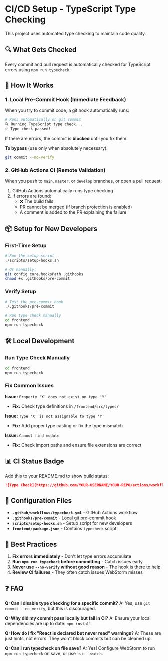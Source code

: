 # CI/CD Setup - TypeScript Type Checking

This project uses automated type checking to maintain code quality.

## 🔍 What Gets Checked

Every commit and pull request is automatically checked for TypeScript errors using `npm run typecheck`.

## 🚀 How It Works

### 1. **Local Pre-Commit Hook** (Immediate Feedback)

When you try to commit code, a git hook automatically runs:

```bash
# Runs automatically on git commit
🔍 Running TypeScript type check...
✅ Type check passed!
```

If there are errors, the commit is **blocked** until you fix them.

**To bypass** (use only when absolutely necessary):
```bash
git commit --no-verify
```

### 2. **GitHub Actions CI** (Remote Validation)

When you push to `main`, `master`, or `develop` branches, or open a pull request:

1. GitHub Actions automatically runs type checking
2. If errors are found:
   - ❌ The build fails
   - PR cannot be merged (if branch protection is enabled)
   - A comment is added to the PR explaining the failure

## 📦 Setup for New Developers

### First-Time Setup

```bash
# Run the setup script
./scripts/setup-hooks.sh

# Or manually:
git config core.hooksPath .githooks
chmod +x .githooks/pre-commit
```

### Verify Setup

```bash
# Test the pre-commit hook
./.githooks/pre-commit

# Run type check manually
cd frontend
npm run typecheck
```

## 🛠️ Local Development

### Run Type Check Manually

```bash
cd frontend
npm run typecheck
```

### Fix Common Issues

**Issue:** `Property 'X' does not exist on type 'Y'`
- **Fix:** Check type definitions in `/frontend/src/types/`

**Issue:** `Type 'X' is not assignable to type 'Y'`
- **Fix:** Add proper type casting or fix the type mismatch

**Issue:** `Cannot find module`
- **Fix:** Check import paths and ensure file extensions are correct

## 📊 CI Status Badge

Add this to your README.md to show build status:

```markdown
![Type Check](https://github.com/YOUR-USERNAME/YOUR-REPO/actions/workflows/typecheck.yml/badge.svg)
```

## 🔧 Configuration Files

- **`.github/workflows/typecheck.yml`** - GitHub Actions workflow
- **`.githooks/pre-commit`** - Local git pre-commit hook
- **`scripts/setup-hooks.sh`** - Setup script for new developers
- **`frontend/package.json`** - Contains `typecheck` script

## 🎯 Best Practices

1. **Fix errors immediately** - Don't let type errors accumulate
2. **Run `npm run typecheck` before committing** - Catch issues early
3. **Never use `--no-verify` without good reason** - The hook is there to help
4. **Review CI failures** - They often catch issues WebStorm misses

## ❓ FAQ

**Q: Can I disable type checking for a specific commit?**
A: Yes, use `git commit --no-verify`, but this is discouraged.

**Q: Why did my commit pass locally but fail in CI?**
A: Ensure your local dependencies are up to date: `npm install`

**Q: How do I fix "React is declared but never read" warnings?**
A: These are just hints, not errors. They won't block commits but can be cleaned up.

**Q: Can I run typecheck on file save?**
A: Yes! Configure WebStorm to run `npm run typecheck` on save, or use `tsc --watch`.
